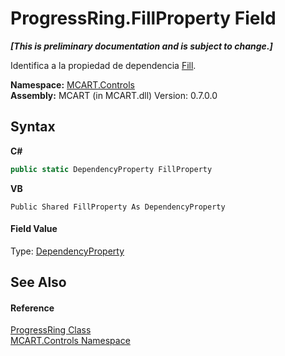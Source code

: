 # ProgressRing.FillProperty Field
 _**\[This is preliminary documentation and is subject to change.\]**_

Identifica a la propiedad de dependencia <a href="dd376ba5-2ae7-8b95-3179-971fb9b3486d">Fill</a>.

**Namespace:**&nbsp;<a href="1c9d7a8e-81d4-838a-f87d-7379b253b6ce">MCART.Controls</a><br />**Assembly:**&nbsp;MCART (in MCART.dll) Version: 0.7.0.0

## Syntax

**C#**<br />
``` C#
public static DependencyProperty FillProperty
```

**VB**<br />
``` VB
Public Shared FillProperty As DependencyProperty
```


#### Field Value
Type: <a href="http://msdn2.microsoft.com/es-es/library/ms589318" target="_blank">DependencyProperty</a>

## See Also


#### Reference
<a href="479c7f61-4494-3db6-3c8c-d3948d9ce248">ProgressRing Class</a><br /><a href="1c9d7a8e-81d4-838a-f87d-7379b253b6ce">MCART.Controls Namespace</a><br />
